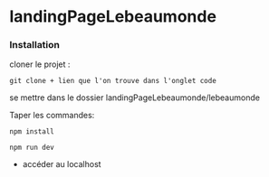 # landingPageLebeaumonde

### Installation
cloner le projet :

```git clone + lien que l'on trouve dans l'onglet code```

se mettre dans le dossier landingPageLebeaumonde/lebeaumonde

Taper les commandes:

 ```npm install```

 ```npm run dev```

* accéder au localhost
